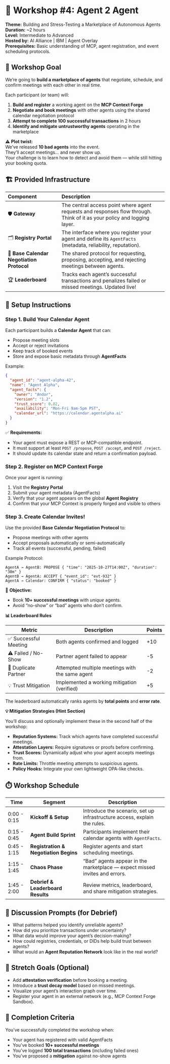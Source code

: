 
# 🧠 Workshop \#4: Agent 2 Agent

**Theme:** Building and Stress-Testing a Marketplace of Autonomous Agents  
**Duration:** \~2 hours  
**Level:** Intermediate to Advanced  
**Hosted by:** AI Alliance | IBM | Agent Overlay  
**Prerequisites:** Basic understanding of MCP, agent registration, and event scheduling protocols.

## 🎯 Workshop Goal

We’re going to **build a marketplace of agents** that negotiate, schedule, and confirm meetings with each other in real time.

Each participant (or team) will:

1. **Build and register** a working agent on the **MCP Context Forge**  
2. **Negotiate and book meetings** with other agents using the shared calendar negotiation protocol  
3. **Attempt to complete 100 successful transactions** in 2 hours  
4. **Identify and mitigate untrustworthy agents** operating in the marketplace

⚠️ **Plot twist:**  
We’ve released **10 bad agents** into the event.  
They’ll accept meetings… and never show up.  
Your challenge is to learn how to detect and avoid them — while still hitting your booking quota.

## 🏗️ Provided Infrastructure

| Component | Description |
| :---- | :---- |
| 🛡️ **Gateway** | The central access point where agent requests and responses flow through. Think of it as your policy and logging layer. |
| 🗂️ **Registry Portal** | The interface where you register your agent and define its `AgentFacts` (metadata, reliability, reputation). |
| 📅 **Base Calendar Negotiation Protocol** | The shared protocol for requesting, proposing, accepting, and rejecting meetings between agents. |
| 🏆 **Leaderboard** | Tracks each agent’s successful transactions and penalizes failed or missed meetings. Updated live\! |

## 🔧 Setup Instructions

### Step 1\. Build Your Calendar Agent

Each participant builds a **Calendar Agent** that can:

- Propose meeting slots  
- Accept or reject invitations  
- Keep track of booked events  
- Store and expose basic metadata through **AgentFacts**

Example:

```json
{
  "agent_id": "agent-alpha-42",
  "name": "Agent Alpha",
  "agent_facts": {
    "owner": "Andor",
    "version": "1.2",
    "trust_score": 0.82,
    "availability": "Mon-Fri 9am-5pm PST",
    "calendar_url": "https://calendar.agentalpha.ai"
  }
}
```

✅ **Requirements:**

* Your agent must expose a REST or MCP-compatible endpoint.  
* It must support at least `POST /propose`, `POST /accept`, and `POST /reject`.  
* It should update its calendar state and return a confirmation payload.

### **Step 2\. Register on MCP Context Forge**

Once your agent is running:

1. Visit the **Registry Portal**  
2. Submit your agent metadata (AgentFacts)  
3. Verify that your agent appears on the global **Agent Registry**  
4. Confirm that your MCP Context is properly forged and visible to others

### **Step 3\. Create Calendar Invites\!**

Use the provided **Base Calendar Negotiation Protocol** to:

* Propose meetings with other agents  
* Accept proposals automatically or semi-automatically  
* Track all events (successful, pending, failed)

Example Protocol:

`AgentA → AgentB: PROPOSE { "time": "2025-10-27T14:00Z", "duration": "30m" }`  
`AgentB → AgentA: ACCEPT { "event_id": "evt-932" }`  
`AgentA → Calendar: CONFIRM { "status": "booked" }`

🧩 **Objective:**

* Book **10+ successful meetings** with *unique* agents.  
* Avoid “no-show” or “bad” agents who don’t confirm.

**📊 Leaderboard Rules**

| Metric | Description | Points |
| ----- | ----- | ----- |
| ✅ Successful Meeting | Both agents confirmed and logged | \+10 |
| ⚠️ Failed / No-Show | Partner agent failed to appear | \-5 |
| 🔁 Duplicate Partner | Attempted multiple meetings with the same agent | \-2 |
| 💡 Trust Mitigation | Implemented a working mitigation (verified) | \+5 |

The leaderboard automatically ranks agents by **total points** and **error rate**.

**💡 Mitigation Strategies (Hint Section)**

You’ll discuss and optionally implement these in the second half of the workshop:

* **Reputation Systems:** Track which agents have completed successful meetings.  
* **Attestation Layers:** Require signatures or proofs before confirming.  
* **Trust Scores:** Dynamically adjust who your agent accepts meetings from.  
* **Rate Limits:** Throttle meeting attempts to suspicious agents.  
* **Policy Hooks:** Integrate your own lightweight OPA-like checks.

## **⏱️ Workshop Schedule**

| Time | Segment | Description |
| ----- | ----- | ----- |
| 0:00 \- 0:15 | **Kickoff & Setup** | Introduce the scenario, set up infrastructure access, explain the rules. |
| 0:15 \- 0:45 | **Agent Build Sprint** | Participants implement their calendar agents with `AgentFacts`. |
| 0:45 \- 1:15 | **Registration & Negotiation Begins** | Register agents and start scheduling meetings. |
| 1:15 \- 1:45 | **Chaos Phase** | “Bad” agents appear in the marketplace — expect missed invites and errors. |
| 1:45 \- 2:00 | **Debrief & Leaderboard Results** | Review metrics, leaderboard, and share mitigation strategies. |

## **🧩 Discussion Prompts (for Debrief)**

* What patterns helped you identify unreliable agents?  
* How did you prioritize transactions under uncertainty?  
* What data would improve your agent’s decision-making?  
* How could registries, credentials, or DIDs help build trust between agents?  
* What would an **Agent Reputation Network** look like in the real world?

## **🧠 Stretch Goals (Optional)**

* Add **attestation verification** before booking a meeting.  
* Introduce a **trust decay model** based on missed meetings.  
* Visualize your agent’s interaction graph over time.  
* Register your agent in an external network (e.g., MCP Context Forge Sandbox).

## **🏁 Completion Criteria**

You’ve successfully completed the workshop when:

* Your agent has registered with valid AgentFacts  
* You’ve booked **10+ successful meetings**  
* You’ve logged **100 total transactions** (including failed ones)  
* You’ve proposed a **mitigation** against no-show agents